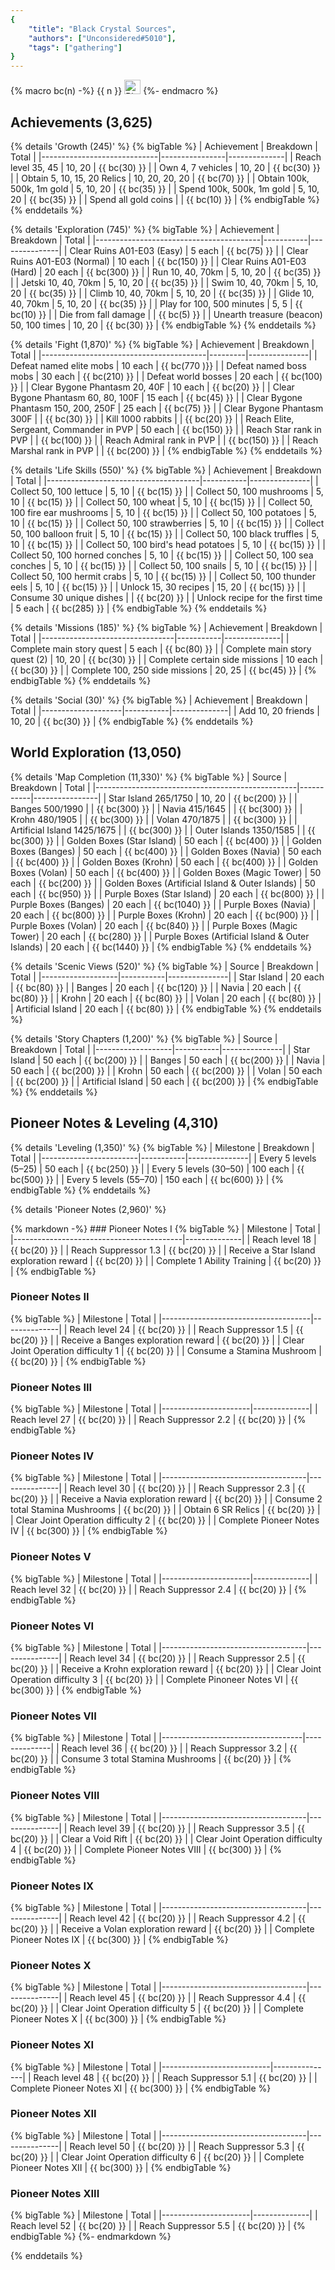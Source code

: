 ```yaml
---
{
	"title": "Black Crystal Sources",
	"authors": ["Unconsidered#5010"],
	"tags": ["gathering"]
}
---
```


{% macro bc(n) -%}
<span class="inline-block whitespace-nowrap w-max">{{ n }} <img class="inline-block align-middle" src="/assets/images/bc.png" alt="Black Crystal" width="26" height="23"></span>
{%- endmacro %}

## Achievements **(3,625)**
{% details 'Growth (245)' %}
{% bigTable %}
| Achievement                 | Breakdown      | Total        |
|-----------------------------|----------------|--------------|
| Reach level 35, 45          | 10, 20         | {{ bc(30) }} |
| Own 4, 7 vehicles           | 10, 20         | {{ bc(30) }} |
| Obtain 5, 10, 15, 20 Relics | 10, 20, 20, 20 | {{ bc(70) }} |
| Obtain 100k, 500k, 1m gold  | 5, 10, 20      | {{ bc(35) }} |
| Spend 100k, 500k, 1m gold   | 5, 10, 20      | {{ bc(35) }} |
| Spend all gold coins        |                | {{ bc(10) }} |
{% endbigTable %}
{% enddetails %}

{% details 'Exploration (745)' %}
{% bigTable %}
| Achievement                             | Breakdown | Total         |
|-----------------------------------------|-----------|---------------|
| Clear Ruins A01-E03 (Easy)              | 5 each    | {{ bc(75) }}  |
| Clear Ruins A01-E03 (Normal)            | 10 each   | {{ bc(150) }} |
| Clear Ruins A01-E03 (Hard)              | 20 each   | {{ bc(300) }} |
| Run 10, 40, 70km                        | 5, 10, 20 | {{ bc(35) }}  |
| Jetski 10, 40, 70km                     | 5, 10, 20 | {{ bc(35) }}  |
| Swim 10, 40, 70km                       | 5, 10, 20 | {{ bc(35) }}  |
| Climb 10, 40, 70km                      | 5, 10, 20 | {{ bc(35) }}  |
| Glide 10, 40, 70km                      | 5, 10, 20 | {{ bc(35) }}  |
| Play for 100, 500 minutes               | 5, 5      | {{ bc(10) }}  |
| Die from fall damage                    |           | {{ bc(5) }}   |
| Unearth treasure (beacon) 50, 100 times | 10, 20    | {{ bc(30) }}  |
{% endbigTable %}
{% enddetails %}

{% details 'Fight (1,870)' %}
{% bigTable %}
| Achievement                             | Breakdown | Total |
|-----------------------------------------|---------|---------------|
| Defeat named elite mobs                 | 10 each | {{ bc(770 )}} |
| Defeat named boss mobs                  | 30 each | {{ bc(210) }} |
| Defeat world bosses                     | 20 each | {{ bc(100) }} |
| Clear Bygone Phantasm 20, 40F           | 10 each | {{ bc(20) }}  |
| Clear Bygone Phantasm 60, 80, 100F      | 15 each | {{ bc(45) }}  |
| Clear Bygone Phantasm 150, 200, 250F    | 25 each | {{ bc(75) }}  |
| Clear Bygone Phantasm 300F              |         | {{ bc(30) }}  |
| Kill 1000 rabbits                       |         | {{ bc(20) }}  |
| Reach Elite, Sergeant, Commander in PVP | 50 each | {{ bc(150) }} |
| Reach Star rank in PVP                  |         | {{ bc(100) }} |
| Reach Admiral rank in PVP               |         | {{ bc(150) }} |
| Reach Marshal rank in PVP               |         | {{ bc(200) }} |
{% endbigTable %}
{% enddetails %}

{% details 'Life Skills (550)' %}
{% bigTable %}
| Achievement                          | Breakdown | Total         |
|--------------------------------------|-----------|---------------|
| Collect 50, 100 lettuce              | 5, 10     | {{ bc(15) }}  |
| Collect 50, 100 mushrooms            | 5, 10     | {{ bc(15) }}  |
| Collect 50, 100 wheat                | 5, 10     | {{ bc(15) }}  |
| Collect 50, 100 fire ear mushrooms   | 5, 10     | {{ bc(15) }}  |
| Collect 50, 100 potatoes             | 5, 10     | {{ bc(15) }}  |
| Collect 50, 100 strawberries         | 5, 10     | {{ bc(15) }}  |
| Collect 50, 100 balloon fruit        | 5, 10     | {{ bc(15) }}  |
| Collect 50, 100 black truffles       | 5, 10     | {{ bc(15) }}  |
| Collect 50, 100 bird's head potatoes | 5, 10     | {{ bc(15) }}  |
| Collect 50, 100 horned conches       | 5, 10     | {{ bc(15) }}  |
| Collect 50, 100 sea conches          | 5, 10     | {{ bc(15) }}  |
| Collect 50, 100 snails               | 5, 10     | {{ bc(15) }}  |
| Collect 50, 100 hermit crabs         | 5, 10     | {{ bc(15) }}  |
| Collect 50, 100 thunder eels         | 5, 10     | {{ bc(15) }}  |
| Unlock 15, 30 recipes                | 15, 20    | {{ bc(15) }}  |
| Consume 30 unique dishes             |           | {{ bc(20) }}  |
| Unlock recipe for the first time     | 5 each    | {{ bc(285) }} |
{% endbigTable %}
{% enddetails %}

{% details 'Missions (185)' %}
{% bigTable %}
| Achievement                     | Breakdown | Total        |
|---------------------------------|-----------|--------------|
| Complete main story quest       | 5 each    | {{ bc(80) }} |
| Complete main story quest (2)   | 10, 20    | {{ bc(30) }} |
| Complete certain side missions  | 10 each   | {{ bc(30) }} |
| Complete 100, 250 side missions | 20, 25    | {{ bc(45) }} |
{% endbigTable %}
{% enddetails %}

{% details 'Social (30)' %}
{% bigTable %}
| Achievement        | Breakdown | Total        |
|--------------------|-----------|--------------|
| Add 10, 20 friends | 10, 20    | {{ bc(30) }} |
{% endbigTable %}
{% enddetails %}

## World Exploration **(13,050)**

{% details 'Map Completion (11,330)' %}
{% bigTable %}
| Source                                           | Breakdown | Total          |
|--------------------------------------------------|-----------|----------------|
| Star Island 265/1750                             | 10, 20    | {{ bc(200) }}  |
| Banges 500/1990                                  |           | {{ bc(300) }}  |
| Navia 415/1645                                   |           | {{ bc(300) }}  |
| Krohn 480/1905                                   |           | {{ bc(300) }}  |
| Volan 470/1875                                   |           | {{ bc(300) }}  |
| Artificial Island 1425/1675                      |           | {{ bc(300) }}  |
| Outer Islands 1350/1585                          |           | {{ bc(300) }}  |
| Golden Boxes (Star Island)                       | 50 each   | {{ bc(400) }}  |
| Golden Boxes (Banges)                            | 50 each   | {{ bc(400) }}  |
| Golden Boxes (Navia)                             | 50 each   | {{ bc(400) }}  |
| Golden Boxes (Krohn)                             | 50 each   | {{ bc(400) }}  |
| Golden Boxes (Volan)                             | 50 each   | {{ bc(400) }}  |
| Golden Boxes (Magic Tower)                       | 50 each   | {{ bc(200) }}  |
| Golden Boxes (Artificial Island & Outer Islands) | 50 each   | {{ bc(950) }}  |
| Purple Boxes (Star Island)                       | 20 each   | {{ bc(800) }}  |
| Purple Boxes (Banges)                            | 20 each   | {{ bc(1040) }} |
| Purple Boxes (Navia)                             | 20 each   | {{ bc(800) }}  |
| Purple Boxes (Krohn)                             | 20 each   | {{ bc(900) }}  |
| Purple Boxes (Volan)                             | 20 each   | {{ bc(840) }}  |
| Purple Boxes (Magic Tower)                       | 20 each   | {{ bc(280) }}  |
| Purple Boxes (Artificial Island & Outer Islands) | 20 each   | {{ bc(1440) }} |
{% endbigTable %}
{% enddetails %}

{% details 'Scenic Views (520)' %}
{% bigTable %}
| Source            | Breakdown | Total         |
|-------------------|-----------|---------------|
| Star Island       | 20 each   | {{ bc(80) }}  |
| Banges            | 20 each   | {{ bc(120) }} |
| Navia             | 20 each   | {{ bc(80) }}  |
| Krohn             | 20 each   | {{ bc(80) }}  |
| Volan             | 20 each   | {{ bc(80) }}  |
| Artificial Island | 20 each   | {{ bc(80) }}  |
{% endbigTable %}
{% enddetails %}

{% details 'Story Chapters (1,200)' %}
{% bigTable %}
| Source            | Breakdown | Total         |
|-------------------|-----------|---------------|
| Star Island       | 50 each   | {{ bc(200) }} |
| Banges            | 50 each   | {{ bc(200) }} |
| Navia             | 50 each   | {{ bc(200) }} |
| Krohn             | 50 each   | {{ bc(200) }} |
| Volan             | 50 each   | {{ bc(200) }} |
| Artificial Island | 50 each   | {{ bc(200) }} |
{% endbigTable %}
{% enddetails %}

## Pioneer Notes & Leveling **(4,310)**
{% details 'Leveling (1,350)' %}
{% bigTable %}
| Milestone              | Breakdown | Total         |
|------------------------|-----------|---------------|
| Every 5 levels (5–25)  | 50 each   | {{ bc(250) }} |
| Every 5 levels (30–50) | 100 each  | {{ bc(500) }} |
| Every 5 levels (55–70) | 150 each  | {{ bc(600) }} |
{% endbigTable %}
{% enddetails %}

{% details 'Pioneer Notes (2,960)' %}
<div class="stack copy">
{% markdown -%}
### Pioneer Notes I
{% bigTable %}
| Milestone                                | Total        |
|------------------------------------------|--------------|
| Reach level 18                           | {{ bc(20) }} |
| Reach Suppressor 1.3                     | {{ bc(20) }} |
| Receive a Star Island exploration reward | {{ bc(20) }} |
| Complete 1 Ability Training              | {{ bc(20) }} |
{% endbigTable %}

### Pioneer Notes II
{% bigTable %}
| Milestone                           | Total        |
|-------------------------------------|--------------|
| Reach level 24                      | {{ bc(20) }} |
| Reach Suppressor 1.5                | {{ bc(20) }} |
| Receive a Banges exploration reward | {{ bc(20) }} |
| Clear Joint Operation difficulty 1  | {{ bc(20) }} |
| Consume a Stamina Mushroom          | {{ bc(20) }} |
{% endbigTable %}

### Pioneer Notes III
{% bigTable %}
| Milestone            | Total        |
|----------------------|--------------|
| Reach level 27       | {{ bc(20) }} |
| Reach Suppressor 2.2 | {{ bc(20) }} |
{% endbigTable %}

### Pioneer Notes IV
{% bigTable %}
| Milestone                          | Total         |
|------------------------------------|---------------|
| Reach level 30                     | {{ bc(20) }}  |
| Reach Suppressor 2.3               | {{ bc(20) }}  |
| Receive a Navia exploration reward | {{ bc(20) }}  |
| Consume 2 total Stamina Mushrooms  | {{ bc(20) }}  |
| Obtain 6 SR Relics                 | {{ bc(20) }}  |
| Clear Joint Operation difficulty 2 | {{ bc(20) }}  |
| Complete Pioneer Notes IV          | {{ bc(300) }} |
{% endbigTable %}

### Pioneer Notes V
{% bigTable %}
| Milestone            | Total        |
|----------------------|--------------|
| Reach level 32       | {{ bc(20) }} |
| Reach Suppressor 2.4 | {{ bc(20) }} |
{% endbigTable %}

### Pioneer Notes VI
{% bigTable %}
| Milestone                          | Total         |
|------------------------------------|---------------|
| Reach level 34                     | {{ bc(20) }}  |
| Reach Suppressor 2.5               | {{ bc(20) }}  |
| Receive a Krohn exploration reward | {{ bc(20) }}  |
| Clear Joint Operation difficulty 3 | {{ bc(20) }}  |
| Complete Pinoneer Notes VI         | {{ bc(300) }} |
{% endbigTable %}

### Pioneer Notes VII
{% bigTable %}
| Milestone                         | Total        |
|-----------------------------------|--------------|
| Reach level 36                    | {{ bc(20) }} |
| Reach Suppressor 3.2              | {{ bc(20) }} |
| Consume 3 total Stamina Mushrooms | {{ bc(20) }} |
{% endbigTable %}

### Pioneer Notes VIII
{% bigTable %}
| Milestone                          | Total         |
|------------------------------------|---------------|
| Reach level 39                     | {{ bc(20) }}  |
| Reach Suppressor 3.5               | {{ bc(20) }}  |
| Clear a Void Rift                  | {{ bc(20) }}  |
| Clear Joint Operation difficulty 4 | {{ bc(20) }}  |
| Complete Pioneer Notes VIII        | {{ bc(300) }} |
{% endbigTable %}

### Pioneer Notes IX
{% bigTable %}
| Milestone                          | Total         |
|------------------------------------|---------------|
| Reach level 42                     | {{ bc(20) }}  |
| Reach Suppressor 4.2               | {{ bc(20) }}  |
| Receive a Volan exploration reward | {{ bc(20) }}  |
| Complete Pioneer Notes IX          | {{ bc(300) }} |
{% endbigTable %}

### Pioneer Notes X
{% bigTable %}
| Milestone                          | Total         |
|------------------------------------|---------------|
| Reach level 45                     | {{ bc(20) }}  |
| Reach Suppressor 4.4               | {{ bc(20) }}  |
| Clear Joint Operation difficulty 5 | {{ bc(20) }}  |
| Complete Pioneer Notes X           | {{ bc(300) }} |
{% endbigTable %}

### Pioneer Notes XI
{% bigTable %}
| Milestone                 | Total         |
|---------------------------|---------------|
| Reach level 48            | {{ bc(20) }}  |
| Reach Suppressor 5.1      | {{ bc(20) }}  |
| Complete Pioneer Notes XI | {{ bc(300) }} |
{% endbigTable %}

### Pioneer Notes XII
{% bigTable %}
| Milestone                          | Total         |
|------------------------------------|---------------|
| Reach level 50                     | {{ bc(20) }}  |
| Reach Suppressor 5.3               | {{ bc(20) }}  |
| Clear Joint Operation difficulty 6 | {{ bc(20) }}  |
| Complete Pioneer Notes XII         | {{ bc(300) }} |
{% endbigTable %}

### Pioneer Notes XIII
{% bigTable %}
| Milestone            | Total        |
|----------------------|--------------|
| Reach level 52       | {{ bc(20) }} |
| Reach Suppressor 5.5 | {{ bc(20) }} |
{% endbigTable %}
{%- endmarkdown %}
</div>
{% enddetails %}

